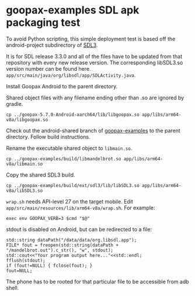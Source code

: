 # goopax-examples SDL apk packaging test

To avoid Python scripting, this simple deployment test is based off the android-project subdirectory of [SDL3](https://github.com/libsdl-org/SDL).

It is for SDL release 3.3.0 and all of the files have to be updated from that repository with every new release version. The corresponding libSDL3.so version number can be found here.
`app/src/main/java/org/libsdl/app/SDLActivity.java`.

Install Goopax Android to the parent directory.

Shared object files with any filename ending other than .so are ignored by gradle.
```console
cp ../goopax-5.7.0-Android-aarch64/lib/libgoopax.so app/libs/arm64-v8a/libgoopax.so
```

Check out the android-shared branch of [goopax-examples](https://github.com/specpose/goopax-examples) to the parent directory.
Follow build instructions.

Rename the executable shared object to `libmain.so`.
```console
cp ../goopax-examples/build/libmandelbrot.so app/libs/arm64-v8a/libmain.so
```
Copy the shared SDL3 build.
```console
cp ../goopax-examples/build/ext/sdl3/lib/libSDL3.so app/libs/arm64-v8a/libSDL3.so
```

`wrap.sh` needs API-level 27 on the target mobile. Edit `app/src/main/resources/lib/arm64-v8a/wrap.sh`.
For example:
```
exec env GOOPAX_VERB=3 $cmd "$@"
```

stdout is disabled on Android, but can be redirected to a file:
```
std::string dataPath("/data/data/org.libsdl.app");
FILE* fout = freopen(std::string(dataPath + "/mandelbrot.out").c_str(), "w", stdout);
std::cout<<"Your program output here..."<<std::endl;
fflush(stdout);
if (fout!=NULL) { fclose(fout); }
fout=NULL;
```

The phone has to be rooted for that particular file to be accessible from adb shell.
